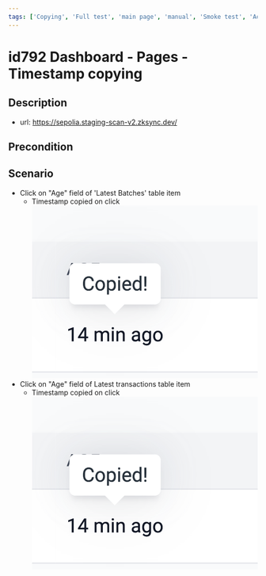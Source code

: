 ```yaml
---
tags: ['Copying', 'Full test', 'main page', 'manual', 'Smoke test', 'Active']
---
```


# id792 Dashboard - Pages - Timestamp copying

## Description
  - url: https://sepolia.staging-scan-v2.zksync.dev/

## Precondition


## Scenario
- Click on "Age" field of 'Latest Batches' table item
    - Timestamp copied on click
      ![Screenshot](../../../../static/img/Pages/DashboardPage/id792_1.png)
- Click on "Age" field of Latest transactions table item
    - Timestamp copied on click
      ![Screenshot](../../../../static/img/Pages/DashboardPage/id792_2.png)